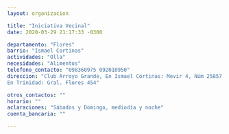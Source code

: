 ```yaml
---
layout: organizacion

title: "Iniciativa Vecinal"
date: 2020-03-29 21:17:33 -0300

departamento: "Flores"
barrio: "Ismael Cortinas"
actividades: "Olla"
necesidades: "Alimentos"
telefono_contacto: "098360975 092010950"
direccion: "Club Arroyo Grande, En Ismael Cortinas: Mevir 4, Núm 25857
En Trinidad: Gral. Flores 454"

otros_contactos: ""
horario: ""
aclaraciones: "Sábados y Domingo, mediodía y noche"
cuenta_bancaria: ""

---
```

